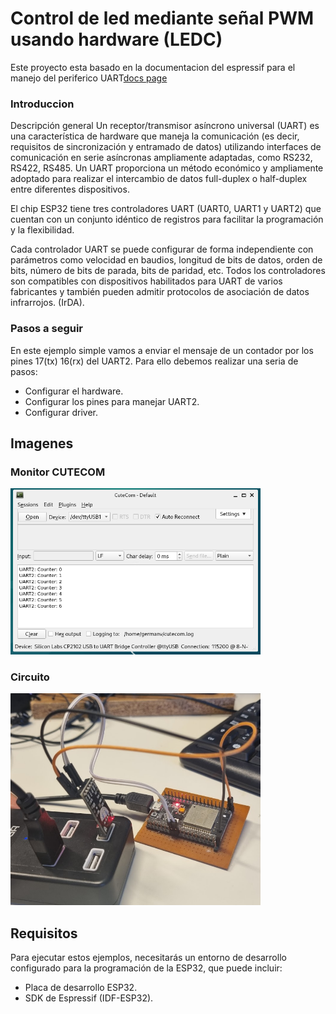 # Control de led mediante señal PWM usando hardware (LEDC)


Este proyecto esta basado en la documentacion del espressif para el manejo del periferico UART[docs page](https://docs.espressif.com/projects/esp-idf/en/v4.2.3/esp32/api-reference/peripherals/uart.html#_CPPv419uart_driver_install11uart_port_tiiiP13QueueHandle_ti)

### Introduccion 
Descripción general
Un receptor/transmisor asíncrono universal (UART) es una característica de hardware que maneja la comunicación (es decir, requisitos de sincronización y entramado de datos) utilizando interfaces de comunicación en serie asíncronas ampliamente adaptadas, como RS232, RS422, RS485. Un UART proporciona un método económico y ampliamente adoptado para realizar el intercambio de datos full-duplex o half-duplex entre diferentes dispositivos.

El chip ESP32 tiene tres controladores UART (UART0, UART1 y UART2) que cuentan con un conjunto idéntico de registros para facilitar la programación y la flexibilidad.

Cada controlador UART se puede configurar de forma independiente con parámetros como velocidad en baudios, longitud de bits de datos, orden de bits, número de bits de parada, bits de paridad, etc. Todos los controladores son compatibles con dispositivos habilitados para UART de varios fabricantes y también pueden admitir protocolos de asociación de datos infrarrojos. (IrDA).


### Pasos a seguir
En este ejemplo simple vamos a enviar el mensaje de un contador por los pines 17(tx) 16(rx) del UART2. Para ello debemos realizar una seria de pasos:
- Configurar el hardware.
- Configurar los pines para manejar UART2.
- Configurar driver.


## Imagenes

### Monitor CUTECOM
<img src="imgs/cutecom.png" width="400" />


### Circuito
<img src="imgs/circuito.png" width="400" />


## Requisitos

Para ejecutar estos ejemplos, necesitarás un entorno de desarrollo configurado para la programación de la ESP32, que puede incluir:

- Placa de desarrollo ESP32.
- SDK de Espressif (IDF-ESP32).